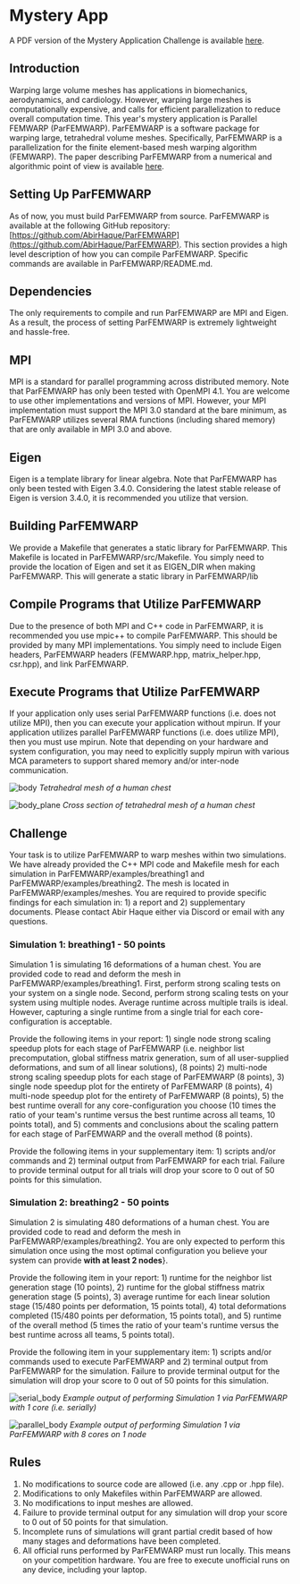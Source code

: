 # Mystery App
A PDF version of the Mystery Application Challenge is available [here](https://drive.google.com/file/d/1Hwt5YSMyE4taARMqRHxe55_XbhfqwmCm/view?usp=sharing).

## Introduction
Warping large volume meshes has applications in biomechanics, aerodynamics, and cardiology. However, warping large meshes is computationally expensive, and calls for efficient parallelization to reduce overall computation time. This year's mystery application is Parallel FEMWARP (ParFEMWARP). ParFEMWARP is a software package for warping large, tetrahedral volume meshes. Specifically, ParFEMWARP is a  parallelization for the finite element-based mesh warping algorithm (FEMWARP). The paper describing ParFEMWARP from a numerical and algorithmic point of view is available [here](https://internationalmeshingroundtable.com/assets/papers/2025/1018-compressed.pdf).

## Setting Up ParFEMWARP
As of now, you must build ParFEMWARP from source. ParFEMWARP is available at the following GitHub repository: [https://github.com/AbirHaque/ParFEMWARP](https://github.com/AbirHaque/ParFEMWARP). This section provides a high level description of how you can compile ParFEMWARP. Specific commands are available in ParFEMWARP/README.md.

## Dependencies
The only requirements to compile and run ParFEMWARP are MPI and Eigen. As a result, the process of setting ParFEMWARP is extremely lightweight and hassle-free. 

## MPI
MPI is a standard for parallel programming across distributed memory. Note that ParFEMWARP has only been tested with OpenMPI 4.1. You are welcome to use other implementations and versions of MPI. However, your MPI implementation must support the MPI 3.0 standard at the bare minimum, as ParFEMWARP utilizes several RMA functions (including shared memory) that are only available in MPI 3.0 and above.

## Eigen
Eigen is a template library for linear algebra. Note that ParFEMWARP has only been tested with Eigen 3.4.0. Considering the latest stable release of Eigen is version 3.4.0, it is recommended you utilize that version. 

## Building ParFEMWARP
We provide a Makefile that generates a static library for ParFEMWARP. This Makefile is located in ParFEMWARP/src/Makefile. You simply need to provide the location of Eigen and set it as EIGEN\_DIR when making ParFEMWARP. This will generate a static library in ParFEMWARP/lib

## Compile Programs that Utilize ParFEMWARP
Due to the presence of both MPI and C++ code in ParFEMWARP, it is recommended you use mpic++ to compile ParFEMWARP. This should be provided by many MPI implementations. You simply need to include Eigen headers, ParFEMWARP headers (FEMWARP.hpp, matrix\_helper.hpp, csr.hpp), and link ParFEMWARP. 

## Execute Programs that Utilize ParFEMWARP
If your application only uses serial ParFEMWARP functions (i.e. does not utilize MPI), then you can execute your application without mpirun. If your application utilizes parallel ParFEMWARP functions (i.e. does utilize MPI), then you must use mpirun. Note that depending on your hardware and system configuration, you may need to explicitly supply mpirun with various MCA parameters to support shared memory and/or inter-node communication.

![body](body.png "body.png")
*Tetrahedral mesh of a human chest*

![body_plane](body_plane.png "body_plane.png")
*Cross section of tetrahedral mesh of a human chest*

## Challenge
Your task is to utilize ParFEMWARP to warp meshes within two simulations. We have already provided the C++ MPI code and Makefile mesh for each simulation in ParFEMWARP/examples/breathing1 and ParFEMWARP/examples/breathing2. The mesh is located in ParFEMWARP/examples/meshes. You are required to provide specific findings for each simulation in: 1) a report and 2) supplementary documents. Please contact Abir Haque either via Discord or email with any questions.

### Simulation 1: breathing1 - 50 points
Simulation 1 is simulating 16 deformations of a human chest. You are provided code to read and deform the mesh in ParFEMWARP/examples/breathing1. First, perform strong scaling tests on your system on a single node. Second, perform strong scaling tests on your system using multiple nodes. Average runtime across multiple trails is ideal. However, capturing a single runtime from a single trial for each core-configuration is acceptable.


Provide the following items in your report: 1) single node strong scaling speedup plots for each stage of ParFEMWARP (i.e. neighbor list precomputation, global stiffness matrix generation, sum of all user-supplied deformations, and sum of all linear solutions), (8 points) 2) multi-node strong scaling speedup plots for each stage of ParFEMWARP (8 points), 3) single node speedup plot for the entirety of ParFEMWARP (8 points), 4) multi-node speedup plot for the entirety of ParFEMWARP (8 points), 5) the best runtime overall for any core-configuration you choose (10 times the ratio of your team's runtime versus the best runtime across all teams, 10 points total), and 5) comments and conclusions about the scaling pattern for each stage of ParFEMWARP and the overall method (8 points).

Provide the following items in your supplementary item: 1) scripts and/or commands and 2) terminal output from ParFEMWARP for each trial. Failure to provide terminal output for all trials will drop your score to 0 out of 50 points for this simulation.

### Simulation 2: breathing2 - 50 points
Simulation 2 is simulating 480 deformations of a human chest. You are provided code to read and deform the mesh in ParFEMWARP/examples/breathing2. You are only expected to perform this simulation once using the most optimal configuration you believe your system can provide **with at least 2 nodes**}.

Provide the following item in your report: 1) runtime for the neighbor list generation stage (10 points), 2) runtime for the global stiffness matrix generation stage (5 points), 3) average runtime for each linear solution stage (15/480 points per deformation, 15 points total), 4) total deformations completed (15/480 points per deformation, 15 points total), and 5) runtime of the overall method (5 times the ratio of your team's runtime versus the best runtime across all teams, 5 points total).

Provide the following item in your supplementary item: 1) scripts and/or commands used to execute ParFEMWARP and 2) terminal output from ParFEMWARP for the simulation. Failure to provide terminal output for the simulation will drop your score to 0 out of 50 points for this simulation.

![serial_body](serial_body.png "serial_body")
*Example output of performing Simulation 1 via ParFEMWARP with 1 core (i.e. serially)*

![parallel_body](parallel_body.png "parallel_body")
*Example output of performing Simulation 1 via ParFEMWARP with 8 cores on 1 node*

## Rules
1. No modifications to source code are allowed (i.e. any .cpp or .hpp file).
2. Modifications to only Makefiles within ParFEMWARP are allowed.
3. No modifications to input meshes are allowed.
4. Failure to provide terminal output for any simulation will drop your score to 0 out of 50 points for that simulation.
5. Incomplete runs of simulations will grant partial credit based of how many stages and deformations have been completed. 
6. All official runs performed by ParFEMWARP must run locally. This means on your competition hardware. You are free to execute unofficial runs on any device, including your laptop.
